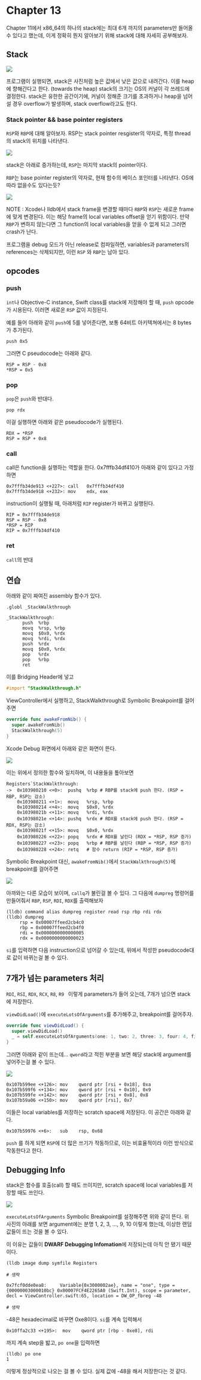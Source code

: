 # Chapter 13

Chapter 11에서 x86_64의 하나의 stack에는 최대 6개 까지의 parameters만 들어올 수 있다고 했는데, 이게 정확히 뭔지 알아보기 위해 stack에 대해 자세히 공부해보자.

## Stack

![](images/24.png)

프로그램이 실행되면, stack은 사진처럼 높은 값에서 낮은 값으로 내려간다. 이를 heap에 향해간다고 한다. (towards the heap) stack의 크기는 OS의 커널이 각 쓰레드에 결정한다. stack은 유한한 공간이기에, 커널이 정해준 크기를 초과하거나 heap을 넘어설 경우 overflow가 발생하며, stack overflow라고도 한다.

### Stack pointer && base pointer registers

`RSP`와 `RBP`에 대해 알아보자. RSP는 stack pointer resgister의 약자로, 특정 thread의 stack의 위치를 나타낸다.

![](images/25.png)

stack은 아래로 증가하는데, `RSP`는 마지막 stack의 pointer이다.

`RBP`는 base pointer register의 약자로, 현재 함수의 베이스 포인터를 나타낸다. OS에 따라 없을수도 있다는듯?

![](images/26.png)

NOTE : Xcode나 lldb에서 stack frame을 변경할 때마다 `RBP`와 `RSP`는 새로운 frame에 맞게 변경된다. 이는 해당 frame의 local variables offset을 얻기 위함이다. 만약 `RBP`가 변하지 않는다면 그 function의 local variables을 얻을 수 없게 되고 그러면 crash가 난다.

프로그램을 debug 모드가 아닌 release로 컴파일하면, variables과 parameters의 references는 삭제되지만, 이런 `RSP` 와 `RBP`는 남아 있다.

## opcodes

### push

`int`나 Objective-C instance, Swift class를 stack에 저장해야 할 때, `push` opcode가 시용된다. 이러면 새로운 `RSP` 값이 지정된다.

예를 들어 아래와 같이 `push`에 5를 넣어준다면, 보통 64비트 아키텍쳐에서는 8 bytes가 추가된다.

```
push 0x5
```

그러면 C pseudocode는 아래와 같다.

```
RSP = RSP - 0x8
*RSP = 0x5
```

### pop

`pop`은 `push`와 반대다.

```
pop rdx
```

이걸 실행하면 아래와 같은 pseudocode가 실행된다.

```
RDX = *RSP
RSP = RSP + 0x8
```

### call

call은 function을 실행하는 역할을 한다. 0x7fffb34df410가 아래와 같이 있다고 가정하면

```
0x7fffb34de913 <+227>: call   0x7fffb34df410            
0x7fffb34de918 <+232>: mov    edx, eax
```

instruction이 실행될 때, 아래처럼 `RIP` register가 바뀌고 실행된다.

```
RIP = 0x7fffb34de918
RSP = RSP - 0x8
*RSP = RIP
RIP = 0x7fffb34df410
```

### ret

`call`의 반대

## 연습

아래와 같이 짜여진 assembly 함수가 있다.

```assembly
.globl _StackWalkthrough

_StackWalkthrough:
      push  %rbp
      movq  %rsp, %rbp
      movq  $0x0, %rdx
      movq  %rdi, %rdx
      push  %rdx
      movq  $0x0, %rdx
      pop   %rdx
      pop   %rbp
      ret
```

이를 Bridging Header에 넣고

```objective-c
#import "StackWalkthrough.h"
```

ViewController에서 실행하고, StackWalkthrough로 Symbolic Breakpoint를 걸어주면

```swift
override func awakeFromNib() {
  super.awakeFromNib()
  StackWalkthrough(5)
}
```

Xcode Debug 화면에서 아래와 같은 화면이 뜬다.

![](images/27.png)

이는 위에서 정의한 함수와 일치하며, 이 내용들을 톺아보면

```assembly
Registers`StackWalkthrough:
->  0x103980210 <+0>:  pushq  %rbp # RBP를 stack에 push 한다. (RSP = RBP, RSP는 감소)
    0x103980211 <+1>:  movq   %rsp, %rbp
    0x103980214 <+4>:  movq   $0x0, %rdx
    0x10398021b <+11>: movq   %rdi, %rdx
    0x10398021e <+14>: pushq  %rdx # RDX를 stack에 push 한다. (RSP = RDX, RSP는 감소)
    0x10398021f <+15>: movq   $0x0, %rdx
    0x103980226 <+22>: popq   %rdx # RDX를 날린다 (RDX = *RSP, RSP 증가)
    0x103980227 <+23>: popq   %rbp # RBP를 날린다 (RBP = *RSP, RSP 증가)
    0x103980228 <+24>: retq   # 함수 return (RIP = *RSP, RSP 증가)
```

Symbolic Breakpoint 대신, `awakeFromNib()`에서 `StackWalkthrough(5)`에 breakpoint를 걸어주면

![](images/28.png)

아까와는 다른 모습이 보이며, `callq`가 불린걸 볼 수 있다. 그 다음에 `dumpreg` 명령어를 만들어줘서 `RBP`, `RSP`, `RDI`, `RDX`를 출력해보자

```
(lldb) command alias dumpreg register read rsp rbp rdi rdx
(lldb) dumpreg
     rsp = 0x00007ffeed2cb4c0
     rbp = 0x00007ffeed2cb4f0
     rdi = 0x0000000000000005
     rdx = 0x0000000000000023
```

`si`를 입력하면 다음 instruction으로 넘어갈 수 있는데, 위에서 작성한 pseudocode대로 값이 바뀌는걸 볼 수 있다.

## 7개가 넘는 parameters 처리

`RDI`, `RSI`, `RDX`, `RCX`, `R8`, `R9 ` 이렇게 parameters가 들어 오는데, 7개가 넘으면 stack에 저장한다.

`viewDidLoad()`에 `executeLotsOfArguments`를 추가해주고, breakpoint를 걸어주자.

```swift
override func viewDidLoad() {
  super.viewDidLoad()
  _ = self.executeLotsOfArguments(one: 1, two: 2, three: 3, four: 4, five: 5, six: 6, seven: 7, eight: 8, nine: 9, ten: 10)
}
```

그러면 아래와 같이 뜨는데... `qword`라고 적힌 부분을 보면 해당 stack에 argument를 넣어주는걸 볼 수 있다.

![](images/30.png)

```assembly
0x107b599ee <+126>: mov    qword ptr [rsi + 0x18], 0xa
0x107b599f6 <+134>: mov    qword ptr [rsi + 0x10], 0x9
0x107b599fe <+142>: mov    qword ptr [rsi + 0x8], 0x8
0x107b59a06 <+150>: mov    qword ptr [rsi], 0x7
```

이들은 local variables를 저장하는 scratch space에 저장된다. 이 공간은 아래와 같다.

```assembly
0x107b59976 <+6>:   sub    rsp, 0x68
```

`push` 를 하게 되면 `RSP`에 더 많은 쓰기가 작동하므로, 이는 비효율적이라 이런 방식으로 작동한다고 한다.

## Debugging Info

stack은 함수를 호출(call) 할 때도 쓰이지만, scratch space에 local variables를 저장할 때도 쓰인다.

![](images/31.png)

`executeLotsOfArguments` Symbolic Breakpoint를 설정해주면 위와 같이 뜬다. 위 사진의 아래를 보면 argument에는 분명 1, 2, 3, ..., 9, 10 이렇게 했는데, 이상한 랜덤값들이 뜨는 것을 볼 수 있다.

이 이유는 값들이 **DWARF Debugging Infomation**에 저장되는데 아직 안 됐기 때문이다.

```
(lldb image dump symfile Registers

# 생략

0x7fcf0dde0ea8:     Variable{0x3000002ae}, name = "one", type = {00000003000010bc} 0x00007FCF4E2265A0 (Swift.Int), scope = parameter, decl = ViewController.swift:65, location = DW_OP_fbreg -48

# 생략
```

-48은 hexadecimal로 바꾸면 0xe8이다. `si`를 계속 입력해서

```assembly
0x10ffa2c33 <+195>:  mov    qword ptr [rbp - 0xe8], rdi
```

까지 계속 step을 밟고, `po one`을 입력하면

```
(lldb) po one
1
```

이렇게 정상적으로 나오는 걸 볼 수 있다. 실제 값에 -48을 해서 저장한다는 것 같다.